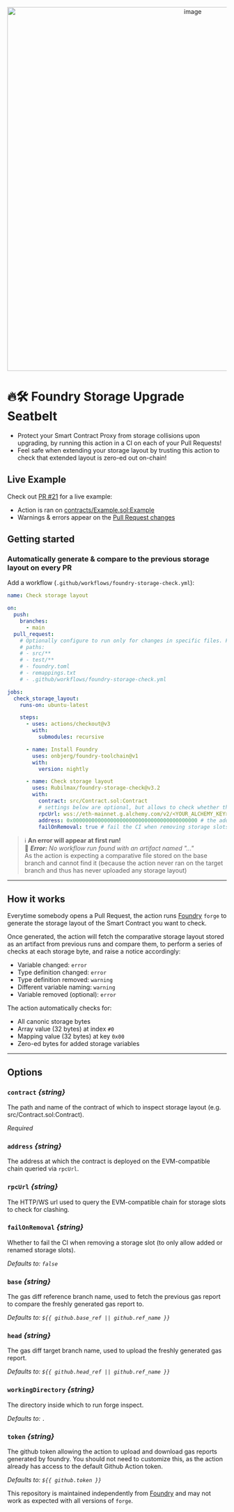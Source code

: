 <p align="center">
<img width="836" alt="image" src="https://user-images.githubusercontent.com/3147812/209434273-ff5eb5e6-0b32-4bb0-854b-dda2693e0175.png">
</p>

# 🔥🛠️ Foundry Storage Upgrade Seatbelt

- Protect your Smart Contract Proxy from storage collisions upon upgrading, by running this action in a CI on each of your Pull Requests!
- Feel safe when extending your storage layout by trusting this action to check that extended layout is zero-ed out on-chain!

## Live Example

Check out [PR #21](/pulls/21) for a live example:

- Action is ran on [contracts/Example.sol:Example](./contracts/Example.sol)
- Warnings & errors appear on the [Pull Request changes](https://github.com/Rubilmax/foundry-storage-check/pull/21/files)

## Getting started

### Automatically generate & compare to the previous storage layout on every PR

Add a workflow (`.github/workflows/foundry-storage-check.yml`):

```yaml
name: Check storage layout

on:
  push:
    branches:
      - main
  pull_request:
    # Optionally configure to run only for changes in specific files. For example:
    # paths:
    # - src/**
    # - test/**
    # - foundry.toml
    # - remappings.txt
    # - .github/workflows/foundry-storage-check.yml

jobs:
  check_storage_layout:
    runs-on: ubuntu-latest

    steps:
      - uses: actions/checkout@v3
        with:
          submodules: recursive

      - name: Install Foundry
        uses: onbjerg/foundry-toolchain@v1
        with:
          version: nightly

      - name: Check storage layout
        uses: Rubilmax/foundry-storage-check@v3.2
        with:
          contract: src/Contract.sol:Contract
          # settings below are optional, but allows to check whether the added storage slots are empty on the deployed contract
          rpcUrl: wss://eth-mainnet.g.alchemy.com/v2/<YOUR_ALCHEMY_KEY> # the RPC url to use to query the deployed contract's storage slots
          address: 0x0000000000000000000000000000000000000000 # the address at which the contract check is deployed
          failOnRemoval: true # fail the CI when removing storage slots (default: false)
```

> :information_source: **An error will appear at first run!**<br/>
> 🔴 <em>**Error:** No workflow run found with an artifact named "..."</em><br/>
> As the action is expecting a comparative file stored on the base branch and cannot find it (because the action never ran on the target branch and thus has never uploaded any storage layout)

---

## How it works

Everytime somebody opens a Pull Request, the action runs [Foundry](https://github.com/foundry-rs/foundry) `forge` to generate the storage layout of the Smart Contract you want to check.

Once generated, the action will fetch the comparative storage layout stored as an artifact from previous runs and compare them, to perform a series of checks at each storage byte, and raise a notice accordingly:

- Variable changed: `error`
- Type definition changed: `error`
- Type definition removed: `warning`
- Different variable naming: `warning`
- Variable removed (optional): `error`

The action automatically checks for:

- All canonic storage bytes
- Array value (32 bytes) at index `#0`
- Mapping value (32 bytes) at key `0x00`
- Zero-ed bytes for added storage variables

---

## Options

### `contract` _{string}_

The path and name of the contract of which to inspect storage layout (e.g. src/Contract.sol:Contract).

_Required_

### `address` _{string}_

The address at which the contract is deployed on the EVM-compatible chain queried via `rpcUrl`.

### `rpcUrl` _{string}_

The HTTP/WS url used to query the EVM-compatible chain for storage slots to check for clashing.

### `failOnRemoval` _{string}_

Whether to fail the CI when removing a storage slot (to only allow added or renamed storage slots).

_Defaults to: `false`_

### `base` _{string}_

The gas diff reference branch name, used to fetch the previous gas report to compare the freshly generated gas report to.

_Defaults to: `${{ github.base_ref || github.ref_name }}`_

### `head` _{string}_

The gas diff target branch name, used to upload the freshly generated gas report.

_Defaults to: `${{ github.head_ref || github.ref_name }}`_

### `workingDirectory` _{string}_

The directory inside which to run forge inspect.

_Defaults to: `.`_

### `token` _{string}_

The github token allowing the action to upload and download gas reports generated by foundry. You should not need to customize this, as the action already has access to the default Github Action token.

_Defaults to: `${{ github.token }}`_

This repository is maintained independently from [Foundry](https://github.com/foundry-rs/foundry) and may not work as expected with all versions of `forge`.
